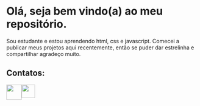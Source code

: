 # Olá, seja bem vindo(a) ao meu repositório.

 <p>Sou estudante e estou aprendendo html, css e javascript. Comecei a publicar meus projetos aqui recentemente, então se puder dar estrelinha e compartilhar agradeço muito.</p>

<h2>Contatos:</h2>
 

<div style="display:flex;">
<a href="https://wa.me/985163603"><img src="https://cdn.pixabay.com/photo/2015/08/03/13/58/soon-873316_960_720.png" style="width:40px"></a>
<a href="https://www.linkedin.com/in/sergio-paulo-b01887199/"><img src="https://cdn-icons-png.flaticon.com/512/145/145807.png" style="width:35px"></a>
</div>




